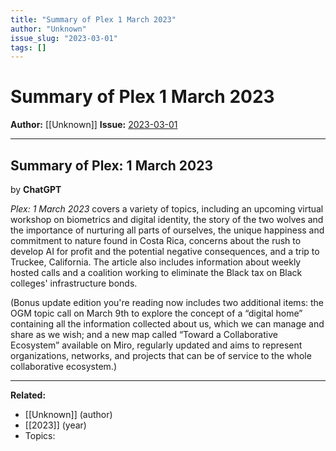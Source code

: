 ```yaml
---
title: "Summary of Plex 1 March 2023"
author: "Unknown"
issue_slug: "2023-03-01"
tags: []
---
```


# Summary of Plex 1 March 2023

**Author:** [[Unknown]]
**Issue:** [2023-03-01](https://plex.collectivesensecommons.org/2023-03-01/)

---

## Summary of Plex: 1 March 2023
by **ChatGPT**

*Plex: 1 March 2023* covers a variety of topics, including an upcoming virtual workshop on biometrics and digital identity, the story of the two wolves and the importance of nurturing all parts of ourselves, the unique happiness and commitment to nature found in Costa Rica, concerns about the rush to develop AI for profit and the potential negative consequences, and a trip to Truckee, California. The article also includes information about weekly hosted calls and a coalition working to eliminate the Black tax on Black colleges' infrastructure bonds.

(Bonus update edition you're reading now includes two additional items: the OGM topic call on March 9th to explore the concept of a “digital home” containing all the information collected about us, which we can manage and share as we wish; and a new map called “Toward a Collaborative Ecosystem” available on Miro, regularly updated and aims to represent organizations, networks, and projects that can be of service to the whole collaborative ecosystem.)

---

**Related:**
- [[Unknown]] (author)
- [[2023]] (year)
- Topics: 

